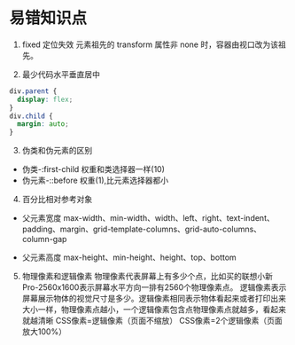 # 易错知识点

1. fixed 定位失效
   元素祖先的 transform 属性非 none 时，容器由视口改为该祖先。

2. 最少代码水平垂直居中

```css
div.parent {
  display: flex;
}
div.child {
  margin: auto;
}
```

3. 伪类和伪元素的区别

- 伪类-:first-child 权重和类选择器一样(10)
- 伪元素-::before 权重(1),比元素选择器都小

4. 百分比相对参考对象

- 父元素宽度
  max-width、min-width、width、left、right、text-indent、padding、margin、grid-template-columns、grid-auto-columns、column-gap

- 父元素高度
  max-height、min-height、height、top、bottom


5. 物理像素和逻辑像素
   物理像素代表屏幕上有多少个点，比如买的联想小新Pro-2560x1600表示屏幕水平方向一排有2560个物理像素点。
   逻辑像素表示屏幕展示物体的视觉尺寸是多少。逻辑像素相同表示物体看起来或者打印出来大小一样，物理像素点越小，一个逻辑像素包含点物理像素点就越多，看起来就越清晰
   CSS像素=逻辑像素（页面不缩放）
   CSS像素=2个逻辑像素（页面放大100%）
